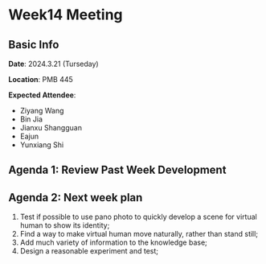 # Week14 Meeting
## Basic Info
**Date**: 2024.3.21 (Turseday)

**Location**: PMB 445

**Expected Attendee**: 
- Ziyang Wang
- Bin Jia 
- Jianxu Shangguan
- Eajun 
- Yunxiang Shi 

## Agenda 1: Review Past Week Development

## Agenda 2: Next week plan
1. Test if possible to use pano photo to quickly develop a scene for virtual human to show its identity;
2. Find a way to make virtual human move naturally, rather than stand still;
3. Add much variety of information to the knowledge base;
4. Design a reasonable experiment and test;